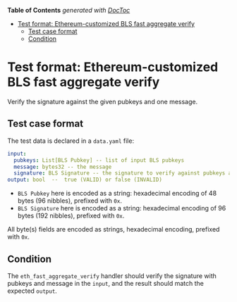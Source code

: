 <!-- START doctoc generated TOC please keep comment here to allow auto update -->
<!-- DON'T EDIT THIS SECTION, INSTEAD RE-RUN doctoc TO UPDATE -->
**Table of Contents**  *generated with [DocToc](https://github.com/thlorenz/doctoc)*

- [Test format: Ethereum-customized BLS fast aggregate verify](#test-format-ethereum-customized-bls-fast-aggregate-verify)
  - [Test case format](#test-case-format)
  - [Condition](#condition)

<!-- END doctoc generated TOC please keep comment here to allow auto update -->

# Test format: Ethereum-customized BLS fast aggregate verify

Verify the signature against the given pubkeys and one message.

## Test case format

The test data is declared in a `data.yaml` file:

```yaml
input:
  pubkeys: List[BLS Pubkey] -- list of input BLS pubkeys
  message: bytes32 -- the message
  signature: BLS Signature -- the signature to verify against pubkeys and message
output: bool  --  true (VALID) or false (INVALID)
```

- `BLS Pubkey` here is encoded as a string: hexadecimal encoding of 48 bytes (96 nibbles), prefixed with `0x`.
- `BLS Signature` here is encoded as a string: hexadecimal encoding of 96 bytes (192 nibbles), prefixed with `0x`.

All byte(s) fields are encoded as strings, hexadecimal encoding, prefixed with `0x`.

## Condition

The `eth_fast_aggregate_verify` handler should verify the signature with pubkeys and message in the `input`, and the result should match the expected `output`.
